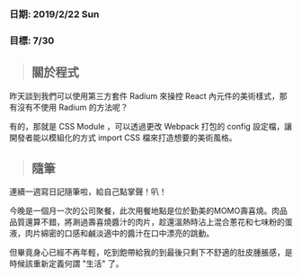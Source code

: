 ### 日期: 2019/2/22 Sun

### 目標: 7/30

> ## 關於程式

昨天談到我們可以使用第三方套件 Radium 來操控 React 內元件的美術樣式，那有沒有不使用 Radium 的方法呢？

有的，那就是 CSS Module ，可以透過更改 Webpack 打包的 config 設定檔，讓開發者能以模組化的方式 import CSS 檔來打造想要的美術風格。

> ## 隨筆

連續一週寫日記隨筆啦，給自己點掌聲！叭！

今晚是一個月一次的公司聚餐，此次用餐地點是位於勤美的MOMO壽喜燒。肉品品質還算不錯，將涮過壽喜燒醬汁的肉片，趁還溫熱時沾上混合蔥花和七味粉的蛋液，肉片綿密的口感和鹹淡適中的醬汁在口中漂亮的跳動。

但畢竟身心已經不再年輕，吃到飽帶給我的到最後只剩下不舒適的肚皮腫脹感，是時候該重新定義何謂 "生活" 了。

